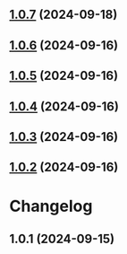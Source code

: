 

## [1.0.7](https://github.com/codetie-ai/codetie/compare/v1.0.6...v1.0.7) (2024-09-18)

## [1.0.6](https://github.com/codetie-ai/codetie/compare/v1.0.5...v1.0.6) (2024-09-16)

## [1.0.5](https://github.com/codetie-ai/codetie/compare/v1.0.4...v1.0.5) (2024-09-16)

## [1.0.4](https://github.com/codetie-ai/codetie/compare/v1.0.3...v1.0.4) (2024-09-16)

## [1.0.3](https://github.com/codetie-ai/codetie/compare/v1.0.2...v1.0.3) (2024-09-16)

## [1.0.2](https://github.com/codetie-ai/codetie/compare/v1.0.1...v1.0.2) (2024-09-16)

# Changelog

## 1.0.1 (2024-09-15)
